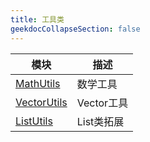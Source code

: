 ```yaml
---
title: 工具类
geekdocCollapseSection: false
---
```


| 模块 | 描述 |
| - | - |
| [MathUtils](/WithWhatForUnity/Utils/MathUtils) | 数学工具 |
| [VectorUtils](/WithWhatForUnity/Utils/VectorUtils) | Vector工具 |
| [ListUtils](/WithWhatForUnity/Utils/ListUtils) | List类拓展 |